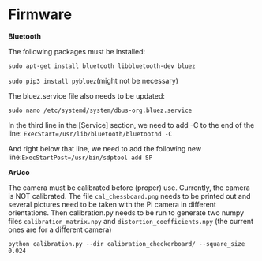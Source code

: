 # Firmware

**Bluetooth**

The following packages must be installed:

```sudo apt-get install bluetooth libbluetooth-dev bluez```

```sudo pip3 install pybluez```(might not be necessary)


The bluez.service file also needs to be updated:

```sudo nano /etc/systemd/system/dbus-org.bluez.service```

In the third line in the [Service] section, we need to add -C to the end
of the line: ```ExecStart=/usr/lib/bluetooth/bluetoothd -C```

And right below that line, we need to add the following new line:```ExecStartPost=/usr/bin/sdptool add SP```


**ArUco**

The camera must be calibrated before (proper) use. Currently, the camera is NOT calibrated.
The file `cal_chessboard.png` needs to be printed out and several pictures need to be taken with the Pi camera in different orientations.
Then calibration.py needs to be run to generate two numpy files `calibration_matrix.npy` and `distortion_coefficients.npy` (the current ones are for a
different camera)

`python calibration.py --dir calibration_checkerboard/ --square_size 0.024`
